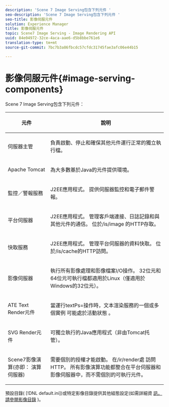 ```yaml
---
description: 'Scene 7 Image Serving包含下列元件 '
seo-description: 'Scene 7 Image Serving包含下列元件 '
seo-title: 影像伺服元件
solution: Experience Manager
title: 影像伺服元件
topic: Scene7 Image Serving - Image Rendering API
uuid: 84e04972-32ce-4aca-aae6-d5b8bbe761e6
translation-type: tm+mt
source-git-commit: 7bc7b3a86fbcdc57cfdc31745fae3afc06e44b15

---
```



# 影像伺服元件{#image-serving-components}

Scene 7 Image Serving包含下列元件：

<table id="table_534AF33FE5C4453EACAE0DF35E8E3B63"> 
 <thead> 
  <tr> 
   <th colname="col1" class="entry"> <p>元件 </p> </th> 
   <th colname="col2" class="entry"> <p>說明 </p> </th> 
  </tr>
 </thead>
 <tbody> 
  <tr> 
   <td colname="col1"> <p>伺服器主管 </p> </td> 
   <td colname="col2"> <p>負責啟動、停止和確保其他元件運行正常的獨立執行檔。 </p> </td> 
  </tr> 
  <tr> 
   <td colname="col1"> <p>Apache Tomcat </p> </td> 
   <td colname="col2"> <p>為大多數基於Java的元件提供環境。 </p> </td> 
  </tr> 
  <tr> 
   <td colname="col1"> <p>監控／警報服務 </p> </td> 
   <td colname="col2"> <p>J2EE應用程式。 提供伺服器監控和電子郵件警報。 </p> </td> 
  </tr> 
  <tr> 
   <td colname="col1"> <p>平台伺服器 </p> </td> 
   <td colname="col2"> <p>J2EE應用程式。 管理客戶端連接、日誌記錄和與其他元件的通信。 位於/is/image <span class="filepath"> 的HTTP存取</span>。 </p> </td> 
  </tr> 
  <tr> 
   <td colname="col1"> <p>快取服務 </p> </td> 
   <td colname="col2"> <p>J2EE應用程式。 管理平台伺服器的資料快取。 位於/is/cache的HTTP訪問。 </p> </td> 
  </tr> 
  <tr> 
   <td colname="col1"> <p>影像伺服器 </p> </td> 
   <td colname="col2"> <p>執行所有影像處理和影像檔案I/O操作。 32位元和64位元可執行檔都適用於Linux（僅適用於Windows的32位元）。 </p> </td> 
  </tr> 
  <tr> 
   <td colname="col1"> <p>ATE Text Render元件 </p> </td> 
   <td colname="col2"> <p>當運行textPs=操作時，文本渲染服務的一個或多個實例 <span class="codeph"> 可能處於活動狀態</span> 。 </p> </td> 
  </tr> 
  <tr> 
   <td colname="col1"> <p>SVG Render元件 </p> </td> 
   <td colname="col2"> <p>可獨立執行的Java應用程式（非由Tomcat托管）。 </p> </td> 
  </tr> 
  <tr> 
   <td colname="col1"> <p>Scene7影像演算(亦即： 演算伺服器) </p> </td> 
   <td colname="col2"> <p>需要個別的授權才能啟動。 在/ir/render處 <span class="filepath"> 訪問HTTP</span>。 所有影像演算功能都整合在平台伺服器和影像伺服器中，而不需個別的可執行元件。 </p> </td> 
  </tr> 
 </tbody> 
</table>

預設目錄( [!DNL default.ini])或特定影像目錄提供其他組態設定(如需詳細資 [訊，請參閱影像目錄](../../is-api/image-catalog/image-serving-api-ref/c-image-catalog-reference/c-overview/c-overview.md#concept-9ce2b6a133de45f783e95cabc5810ac3) )。

